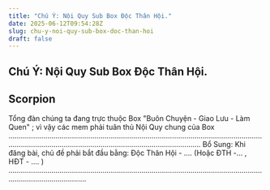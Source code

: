 ```yaml
---
title: "Chú Ý: Nội Quy Sub Box Độc Thân Hội."
date: 2025-06-12T09:54:28Z
slug: chu-y-noi-quy-sub-box-doc-than-hoi
draft: false
---
```


## Chú Ý: Nội Quy Sub Box Độc Thân Hội.

## Scorpion

Tổng đàn chúng ta đang trực thuộc Box "Buôn Chuyện - Giao Lưu - Làm Quen" ; vì vậy các mem phải tuân thủ Nội Quy chung của Box  ..........................................................................................................................................................................................................................
Bổ Sung: Khi đăng bài, chủ đề phải bắt đầu bằng: Độc Thân Hội - .... (Hoặc ĐTH -... , HĐT - .... )
..................................................................................................................................................................